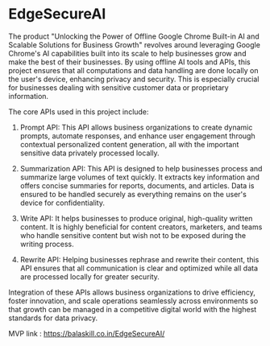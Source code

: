 # EdgeSecureAI

The product "Unlocking the Power of Offline Google Chrome Built-in AI and Scalable Solutions for Business Growth" revolves around leveraging Google Chrome's AI capabilities built into its scale to help businesses grow and make the best of their businesses. By using offline AI tools and APIs, this project ensures that all computations and data handling are done locally on the user's device, enhancing privacy and security. This is especially crucial for businesses dealing with sensitive customer data or proprietary information.

The core APIs used in this project include:

1. Prompt API: This API allows business organizations to create dynamic prompts, automate responses, and enhance user engagement through contextual personalized content generation, all with the important sensitive data privately processed locally.

2. Summarization API: This API is designed to help businesses process and summarize large volumes of text quickly. It extracts key information and offers concise summaries for reports, documents, and articles. Data is ensured to be handled securely as everything remains on the user's device for confidentiality.

3. Write API: It helps businesses to produce original, high-quality written content. It is highly beneficial for content creators, marketers, and teams who handle sensitive content but wish not to be exposed during the writing process.

4. Rewrite API: Helping businesses rephrase and rewrite their content, this API ensures that all communication is clear and optimized while all data are processed locally for greater security.

Integration of these APIs allows business organizations to drive efficiency, foster innovation, and scale operations seamlessly across environments so that growth can be managed in a competitive digital world with the highest standards for data privacy.

MVP link : https://balaskill.co.in/EdgeSecureAI/
